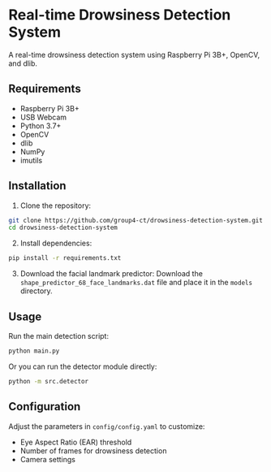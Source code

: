 # Real-time Drowsiness Detection System

A real-time drowsiness detection system using Raspberry Pi 3B+, OpenCV, and dlib.

## Requirements

- Raspberry Pi 3B+
- USB Webcam
- Python 3.7+
- OpenCV
- dlib
- NumPy
- imutils

## Installation

1. Clone the repository:
```bash
git clone https://github.com/group4-ct/drowsiness-detection-system.git
cd drowsiness-detection-system
```

2. Install dependencies:
```bash
pip install -r requirements.txt
```

3. Download the facial landmark predictor:
Download the `shape_predictor_68_face_landmarks.dat` file and place it in the `models` directory.

## Usage

Run the main detection script:
```bash
python main.py
```

Or you can run the detector module directly:
```bash
python -m src.detector
```

## Configuration

Adjust the parameters in `config/config.yaml` to customize:
- Eye Aspect Ratio (EAR) threshold
- Number of frames for drowsiness detection
- Camera settings

